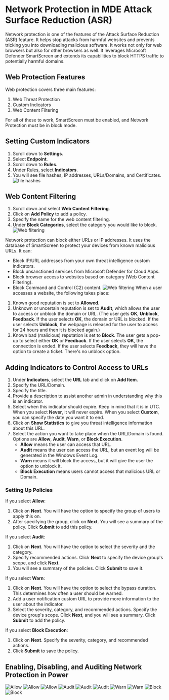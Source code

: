 # Network Protection in MDE Attack Surface Reduction (ASR)

Network protection is one of the features of the Attack Surface Reduction (ASR) feature. It helps stop attacks from harmful websites and prevents tricking you into downloading malicious software. It works not only for web browsers but also for other browsers as well. It leverages Microsoft Defender SmartScreen and extends its capabilities to block HTTPS traffic to potentially harmful domains.

## Web Protection Features

Web protection covers three main features:
1. Web Threat Protection
2. Custom Indicators
3. Web Content Filtering

For all of these to work, SmartScreen must be enabled, and Network Protection must be in block mode.

## Setting Custom Indicators

1. Scroll down to **Settings**.
2. Select **Endpoint**.
3. Scroll down to **Rules**.
4. Under Rules, select **Indicators**.
5. You will see file hashes, IP addresses, URLs/Domains, and Certificates.
![file hashes](https://github.com/StephenOwusuB/Implementing-Microsoft-Defender-for-Enterprise-Security/blob/main/images/Network%20protection/MDE%20onboard%2058.png)
## Web Content Filtering

1. Scroll down and select **Web Content Filtering**.
2. Click on **Add Policy** to add a policy.
3. Specify the name for the web content filtering.
4. Under **Block Categories**, select the category you would like to block.
   ![Web flitering](https://github.com/StephenOwusuB/Implementing-Microsoft-Defender-for-Enterprise-Security/blob/main/images/Network%20protection/MDE%20onboard%2059.png)

Network protection can block either URLs or IP addresses. It uses the database of SmartScreen to protect your devices from known malicious URLs. It can:
- Block IP/URL addresses from your own threat intelligence custom indicators.
- Block unsanctioned services from Microsoft Defender for Cloud Apps.
- Block browser access to websites based on category (Web Content Filtering).
- Block Command and Control (C2) content.
![Web filtering](https://github.com/StephenOwusuB/Implementing-Microsoft-Defender-for-Enterprise-Security/blob/main/images/Network%20protection/MDE%20onboard%2060.png)
When a user accesses a website, the following takes place:
1. Known good reputation is set to **Allowed**.
2. Unknown or uncertain reputation is set to **Audit**, which allows the user to access or unblock the domain or URL. (The user gets **OK**, **Unblock**, **Feedback**. If the user selects **OK**, the domain or URL is blocked. If the user selects **Unblock**, the webpage is released for the user to access for 24 hours and then it is blocked again.)
3. Known bad (malicious) reputation is set to **Block**. The user gets a pop-up to select either **OK** or **Feedback**. If the user selects **OK**, the connection is ended. If the user selects **Feedback**, they will have the option to create a ticket. There's no unblock option.
  
## Adding Indicators to Control Access to URLs

1. Under **Indicators**, select the **URL** tab and click on **Add Item**.
2. Specify the URL/Domain.
3. Specify the title.
4. Provide a description to assist another admin in understanding why this is an indicator.
5. Select when this indicator should expire. Keep in mind that it is in UTC. When you select **Never**, it will never expire. When you select **Custom**, you can specify the date you want it to end.
6. Click on **Show Statistics** to give you threat intelligence information about this URL.
7. Select the action you want to take place when the URL/Domain is found. Options are **Allow**, **Audit**, **Warn**, or **Block Execution**.
   - **Allow** means the user can access that URL.
   - **Audit** means the user can access the URL, but an event log will be generated in the Windows Event Log.
   - **Warn** means it will block the access, but it will give the user the option to unblock it.
   - **Block Execution** means users cannot access that malicious URL or Domain.

### Setting Up Policies

If you select **Allow**:
1. Click on **Next**. You will have the option to specify the group of users to apply this on.
2. After specifying the group, click on **Next**. You will see a summary of the policy. Click **Submit** to add this policy.

If you select **Audit**:
1. Click on **Next**. You will have the option to select the severity and the category.
2. Specify recommended actions. Click **Next** to specify the device group's scope, and click **Next**.
3. You will see a summary of the policies. Click **Submit** to save it.

If you select **Warn**:
1. Click on **Next**. You will have the option to select the bypass duration. This determines how often a user should be warned.
2. Add a user notification custom URL to provide more information to the user about the indicator.
3. Select the severity, category, and recommended actions. Specify the device group's scope. Click **Next**, and you will see a summary. Click **Submit** to add the policy.

If you select **Block Execution**:
1. Click on **Next**. Specify the severity, category, and recommended actions.
2. Click **Submit** to save the policy.

## Enabling, Disabling, and Auditing Network Protection in Power

 ![Allow](https://github.com/StephenOwusuB/Implementing-Microsoft-Defender-for-Enterprise-Security/blob/main/images/Network%20protection/MDE%20onboard%2061.png)
   ![Allow](https://github.com/StephenOwusuB/Implementing-Microsoft-Defender-for-Enterprise-Security/blob/main/images/Network%20protection/MDE%20onboard%2062.png)
   ![Allow](https://github.com/StephenOwusuB/Implementing-Microsoft-Defender-for-Enterprise-Security/blob/main/images/Network%20protection/MDE%20onboard%2063.png)
   ![Audit](https://github.com/StephenOwusuB/Implementing-Microsoft-Defender-for-Enterprise-Security/blob/main/images/Network%20protection/MDE%20onboard%2064.png)
   ![Audit](https://github.com/StephenOwusuB/Implementing-Microsoft-Defender-for-Enterprise-Security/blob/main/images/Network%20protection/MDE%20onboard%2065.png)
   ![Audit](https://github.com/StephenOwusuB/Implementing-Microsoft-Defender-for-Enterprise-Security/blob/main/images/Network%20protection/MDE%20onboard%2066.png)
   ![Warn](https://github.com/StephenOwusuB/Implementing-Microsoft-Defender-for-Enterprise-Security/blob/main/images/Network%20protection/MDE%20onboard%2068.png)
   ![Warn](https://github.com/StephenOwusuB/Implementing-Microsoft-Defender-for-Enterprise-Security/blob/main/images/Network%20protection/MDE%20onboard%2069.png)
   ![Block](https://github.com/StephenOwusuB/Implementing-Microsoft-Defender-for-Enterprise-Security/blob/main/images/Network%20protection/MDE%20onboard%2070.png)
   ![Block](https://github.com/StephenOwusuB/Implementing-Microsoft-Defender-for-Enterprise-Security/blob/main/images/Network%20protection/MDE%20onboard%2071.png)
